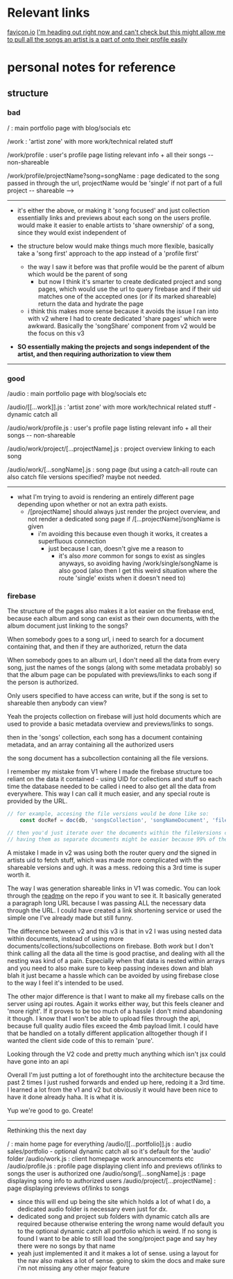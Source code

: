 # Relevant links
[favicon.io](https://favicon.io/)
[I'm heading out right now and can't check but this might allow me to pull all the songs an artist is a part of onto their profile easily](https://firebase.blog/posts/2019/06/understanding-collection-group-queries)

# personal notes for reference

## structure

### bad

/                                          : main portfolio page with blog/socials etc

/work                                      : 'artist zone' with more work/technical related stuff

/work/profile                              : user's profile page listing relevant info + all their songs -- non-shareable

<!-- /work/profile?song=songname    : page dedicated to the song passed in through the url -- shareable -->

/work/profile/projectName?song=songName    : page dedicated to the song passed in through the url, projectName would be 'single' if not part of a full project -- shareable -->
<hr>

- it's either the above, or making it 'song focused' and just collection essentially links and previews about each song on the users profile. would make it easier to enable artists to 'share ownership' of a song, since they would exist independent of 
- the structure below would make things much more flexible, basically take a 'song first' approach to the app instead of a 'profile first'
    - the way I saw it before was that profile would be the parent of album which would be the parent of song
        - but now I think it's smarter to create dedicated project and song pages, which would use the url to query firebase and if their uid matches one of the accepted ones (or if its marked shareable) return the data and hydrate the page
    - i think this makes more sense because it avoids the issue I ran into with v2 where I had to create dedicated 'share pages' which were awkward. Basically the 'songShare' component from v2 would be the focus on this v3

- **SO essentially making the projects and songs independent of the artist, and then requiring authorization to view them**

    
<hr>

### good

/audio                                        : main portfolio page with blog/socials etc

/audio/[[...work]].js                                   : 'artist zone' with more work/technical related stuff - dynamic catch all

/audio/work/profile.js                      : user's profile page listing relevant info + all their songs -- non-shareable

/audio/work/project/[...projectName].js                  : project overview linking to each song

/audio/work/[...songName].js                  : song page (but using a catch-all route can also catch file versions specified? maybe not needed.

<hr>

- what I'm trying to avoid is rendering an entirely different page depending upon whether or not an extra path exists. 
    - /[projectName] should always just render the project overview, and not render a dedicated song page if /[...projectName]/songName is given
        - i'm avoiding this because even though it works, it creates a superfluous connection
            - just because I can, doesn't give me a reason to
                - it's also *more* common for songs to exist as singles anyways, so avoiding having /work/single/songName is also good (also then I get this weird situation where the route 'single' exists when it doesn't need to)

### firebase

The structure of the pages also makes it a lot easier on the firebase end, because each album and song can exist as their own documents, with the album document just linking to the songs?

When somebody goes to a song url, i need to search for a document containing that, and then if they are authorized, return the data

When somebody goes to an album url, I don't need all the data from every song, just the names of the songs (along with some metadata probably) so that the album page can be populated with previews/links to each song if the person is authorized.

Only users specified to have access can write, but if the song is set to shareable then anybody can view?

Yeah the projects collection on firebase will just hold documents which are used to provide a basic metadata overview and previews/links to songs.

then in the 'songs' collection, each song has a document containing metadata, and an array containing all the authorized users

the song document has a subcollection containing all the file versions.

I remember my mistake from V1 where I made the firebase structure too reliant on the data it contained - using UID for collections and stuff so each time the database needed to be called i need to also get all the data from everywhere. This way I can call it much easier, and any special route is provided by the URL.

```js
// for example, accesing the file versions would be done like so:
    const docRef = doc(db, 'songsCollection', 'songNameDocument', 'fileVersionsCollection', 'fileVersionDocument');

// then you'd just iterate over the documents within the fileVersions collection and/or access the most recent. 
// having them as separate documents might be easier because 99% of the time the artist just needs the most recent.
```

A mistake I made in v2 was using both the router query *and* the signed in artists uid to fetch stuff, which was made more complicated with the shareable versions and ugh. it was a mess. redoing this a 3rd time is super worth it.

The way I was generation shareable links in V1 was comedic. You can look through the [readme](https://github.com/xylvnking/xktransfer#unresolved-problems) on the repo if you want to see it. It basically generated a paragraph long URL because I was passing ALL the necessary data through the URL. I could have created a link shortening service or used the simple one I've already made but still funny.

The difference between v2 and this v3 is that in v2 I was using nested data within documents, instead of using more documents/collections/subcollections on firebase. Both *work* but I don't think calling all the data all the time is good practise, and dealing with all the nesting was kind of a pain. Especially when that data is nested within arrays and you need to also make sure to keep passing indexes down and blah blah it just became a hassle which can be avoided by using firebase close to the way I feel it's intended to be used.

The other major difference is that I want to make all my firebase calls on the server using api routes. Again it works either way, but this feels cleaner and 'more right'. If it proves to be too much of a hassle I don't mind abandoning it though. I know that I won't be able to upload files through the api, because full quality audio files exceed the 4mb payload limit. I could have that be handled on a totally different application alltogether though if I wanted the client side code of this to remain 'pure'.

Looking through the V2 code and pretty much anything which isn't jsx could have gone into an api

Overall I'm just putting a lot of forethought into the architecture because the past 2 times I just rushed forwards and ended up here, redoing it a 3rd time. I learned a lot from the v1 and v2 but obviously it would have been nice to have it done already haha. It is what it is.

Yup we're good to go. Create!

<hr />

Rethinking this the next day

/           : main home page for everything
/audio/[[...portfolio]].js          : audio sales/portfolio - optional dynamic catch all so it's default for the 'audio' folder
/audio/work.js         : client homepage work announcements etc
/audio/profile.js           : profile page displaying client info and previews of/links to songs the user is authorized one 
/audio/song/[...songName].js            : page displaying song info to authorized users
/audio/project/[...projectName]         : page displaying previews of/links to songs

- since this will end up being the site which holds a lot of what I do, a dedicated audio folder is necessary even just for dx.
- dedicated song and project sub folders with dynamic catch alls are required because otherwise entering the wrong name would default you to the optional dynamic catch all portfolio which is weird. If no song is found I want to be able to still load the song/project page and say hey there were no songs by that name
- yeah just implemented it and it makes a lot of sense. using a layout for the nav also makes a lot of sense. going to skim the docs and make sure i'm not missing any other major feature
